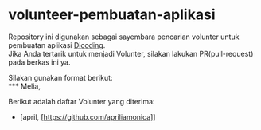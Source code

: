 # volunteer-pembuatan-aplikasi

Repository ini digunakan sebagai sayembara pencarian volunter untuk pembuatan aplikasi [Dicoding](www.dicoding.com).<br>
Jika Anda tertarik untuk menjadi Volunter, silakan lakukan PR(pull-request) pada berkas ini ya.<br>

Silakan gunakan format berikut:<br>
**\* Melia,  

Berikut adalah daftar Volunter yang diterima:
* [april, [https://github.com/apriliamonica]]
